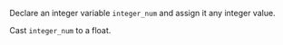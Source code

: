 Declare an integer variable `integer_num` and assign it any integer value.

Cast `integer_num` to a float.